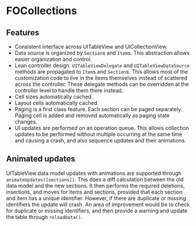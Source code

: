 # FOCollections

## Features
- Consistent interface across UITableView and UICollectionView.
- Data source is organized by `Section`s and `Item`s. This abstraction allows easier organization and control.
- Lean controller design. `UITableViewDelegate` and `UITableViewDataSource` methods are propagated to `Item`s and `Section`s. This allows most of the customization code to live in the items themselves instead of scattered across the controller. These delegate methods can be overridden at the controller level to handle them there instead.
- Cell sizes automatically cached.
- Layout cells automatically cached.
- Paging is a first class feature. Each section can be paged separately. Paging cell is added and removed automatically as paging state changes.
- UI updates are performed on an operation queue. This allows collection updates to be performed without multiple occurring at the same time and causing a crash, and also sequence updates and their animations.

## Animated updates
UITableView data model updates with animations are supported through `animateUpdates([sections])`. This does a diff calculation between the old data model and the new sections. It then performs the required deletions, insertions, and moves for items and sections, provided that each section and item has a unique identifier. However, if there are duplicate or missing identifiers the update will crash. An area of improvement would be to check for duplicate or missing identifiers, and then provide a warning and update the table through `reloadData()`.
